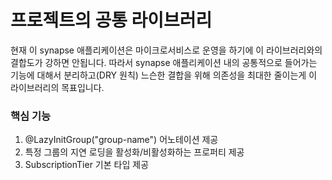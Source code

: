 # 프로젝트의 공통 라이브러리
현재 이 synapse 애플리케이션은 마이크로서비스로 운영을 하기에 이 라이브러리와의 결합도가 강하면 안됩니다. 따라서 synapse 애플리케이션 내의 공통적으로 들어가는 기능에 대해서 분리하고(DRY 원칙) 느슨한 결합을 위해 의존성을 최대한 줄이는게 이 라이브러리의 목표입니다.  

### 핵심 기능
1. @LazyInitGroup("group-name") 어노테이션 제공
2. 특정 그룹의 지연 로딩을 활성화/비활성화하는 프로퍼티 제공
3. SubscriptionTier 기본 타입 제공

